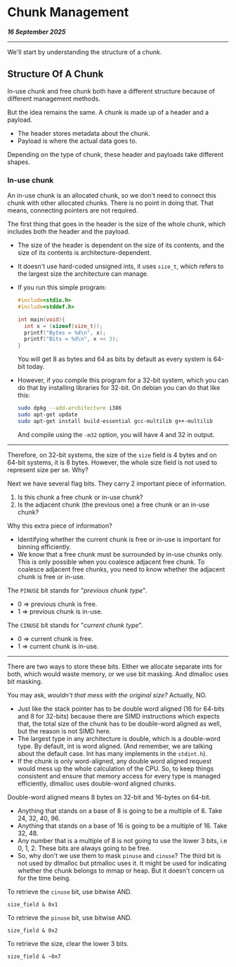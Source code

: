 # Chunk Management

_**16 September 2025**_

***

We'll start by understanding the structure of a chunk.

## Structure Of A Chunk

In-use chunk and free chunk both have a different structure because of different management methods.

But the idea remains the same. A chunk is made up of a header and a payload.

* The header stores metadata about the chunk.
* Payload is where the actual data goes to.

Depending on the type of chunk, these header and payloads take different shapes.

### In-use chunk

An in-use chunk is an allocated chunk, so we don't need to connect this chunk with other allocated chunks. There is no point in doing that. That means, connecting pointers are not required.

The first thing that goes in the header is the size of the whole chunk, which includes both the header and the payload.

* The size of the header is dependent on the size of its contents, and the size of its contents is architecture-dependent.
* It doesn't use hard-coded unsigned ints, it uses `size_t`, which refers to the largest size the architecture can manage.
*   If you run this simple program:

    ```c
    #include<stdio.h>
    #include<stddef.h>

    int main(void){
      int x = (sizeof(size_t));
      printf("Bytes = %d\n", x);
      printf("Bits = %d\n", x << 3);
    }
    ```

    You will get 8 as bytes and 64 as bits by default as every system is 64-bit today.
*   However, if you compile this program for a 32-bit system, which you can do that by installing libraries for 32-bit. On debian you can do that like this:

    ```bash
    sudo dpkg --add-architecture i386
    sudo apt-get update
    sudo apt-get install build-essential gcc-multilib g++-multilib
    ```

    And compile using the `-m32` option, you will have 4 and 32 in output.

***

Therefore, on 32-bit systems, the size of the `size` field is 4 bytes and on 64-bit systems, it is 8 bytes. However, the whole size field is not used to represent size per se. Why?

Next we have several flag bits. They carry 2 important piece of information.

1. Is this chunk a free chunk or in-use chunk?
2. Is the adjacent chunk (the previous one) a free chunk or an in-use chunk?

Why this extra piece of information?

* Identifying whether the current chunk is free or in-use is important for binning efficiently.
* We know that a free chunk must be surrounded by in-use chunks only. This is only possible when you coalesce adjacent free chunk. To coalesce adjacent free chunks, you need to know whether the adjacent chunk is free or in-use.

The `PINUSE` bit stands for "_previous chunk type_".

* 0 ⇒ previous chunk is free.
* 1 ⇒ previous chunk is in-use.

The `CINUSE` bit stands for "_current chunk type_".

* 0 ⇒ current chunk is free.
* 1 ⇒ current chunk is in-use.

***

There are two ways to store these bits. Either we allocate separate ints for both, which would waste memory, or we use bit masking. And dlmalloc uses bit masking.

You may ask, _wouldn't that mess with the original size?_ Actually, NO.

* Just like the stack pointer has to be double word aligned (16 for 64-bits and 8 for 32-bits) because there are SIMD instructions which expects that, the total size of the chunk has to be double-word aligned as well, but the reason is not SIMD here.
* The largest type in any architecture is double, which is a double-word type. By default, int is word aligned. (And remember, we are talking about the default case. Int has many implements in the `stdint.h`).
* If the chunk is only word-aligned, any double word aligned request would mess up the whole calculation of the CPU. So, to keep things consistent and ensure that memory access for every type is managed efficiently, dlmalloc uses double-word aligned chunks.

Double-word aligned means 8 bytes on 32-bit and 16-bytes on 64-bit.

* Anything that stands on a base of 8 is going to be a multiple of 8. Take 24, 32, 40, 96.
* Anything that stands on a base of 16 is going to be a multiple of 16. Take 32, 48.
* Any number that is a multiple of 8 is not going to use the lower 3 bits, i.e 0, 1, 2. These bits are always going to be free.
* So, why don't we use them to mask `pinuse` and `cinuse`? The third bit is not used by dlmalloc but ptmalloc uses it. It might be used for indicating whether the chunk belongs to mmap or heap. But it doesn't concern us for the time being.

To retrieve the `cinuse` bit, use bitwise AND.

```
size_field & 0x1
```

To retrieve the `pinuse` bit, use bitwise AND.

```
size_field & 0x2
```

To retrieve the size, clear the lower 3 bits.

```
size_field & ~0x7
```



